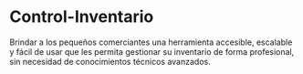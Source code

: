 # Control-Inventario
Brindar a los pequeños comerciantes una herramienta accesible, escalable y fácil de usar que les permita gestionar su inventario de forma profesional, sin necesidad de conocimientos técnicos avanzados.
